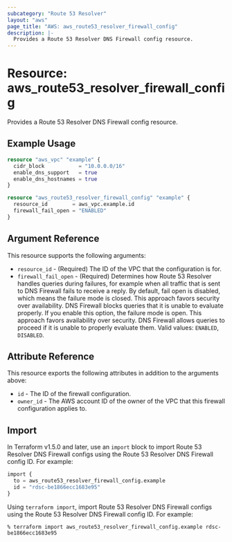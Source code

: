 ```yaml
---
subcategory: "Route 53 Resolver"
layout: "aws"
page_title: "AWS: aws_route53_resolver_firewall_config"
description: |-
  Provides a Route 53 Resolver DNS Firewall config resource.
---
```


# Resource: aws_route53_resolver_firewall_config

Provides a Route 53 Resolver DNS Firewall config resource.

## Example Usage

```terraform
resource "aws_vpc" "example" {
  cidr_block           = "10.0.0.0/16"
  enable_dns_support   = true
  enable_dns_hostnames = true
}

resource "aws_route53_resolver_firewall_config" "example" {
  resource_id        = aws_vpc.example.id
  firewall_fail_open = "ENABLED"
}
```

## Argument Reference

This resource supports the following arguments:

* `resource_id` - (Required) The ID of the VPC that the configuration is for.
* `firewall_fail_open` - (Required) Determines how Route 53 Resolver handles queries during failures, for example when all traffic that is sent to DNS Firewall fails to receive a reply. By default, fail open is disabled, which means the failure mode is closed. This approach favors security over availability. DNS Firewall blocks queries that it is unable to evaluate properly. If you enable this option, the failure mode is open. This approach favors availability over security. DNS Firewall allows queries to proceed if it is unable to properly evaluate them. Valid values: `ENABLED`, `DISABLED`.

## Attribute Reference

This resource exports the following attributes in addition to the arguments above:

* `id` - The ID of the firewall configuration.
* `owner_id` - The AWS account ID of the owner of the VPC that this firewall configuration applies to.

## Import

In Terraform v1.5.0 and later, use an `import` block to import Route 53 Resolver DNS Firewall configs using the Route 53 Resolver DNS Firewall config ID. For example:

```terraform
import {
  to = aws_route53_resolver_firewall_config.example
  id = "rdsc-be1866ecc1683e95"
}
```

Using `terraform import`, import Route 53 Resolver DNS Firewall configs using the Route 53 Resolver DNS Firewall config ID. For example:

```console
% terraform import aws_route53_resolver_firewall_config.example rdsc-be1866ecc1683e95
```
